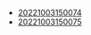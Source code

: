 - [20221003150074](/zet/20221003150074/README.md)
- [20221003150075](/zet/20221003150075/README.md)

